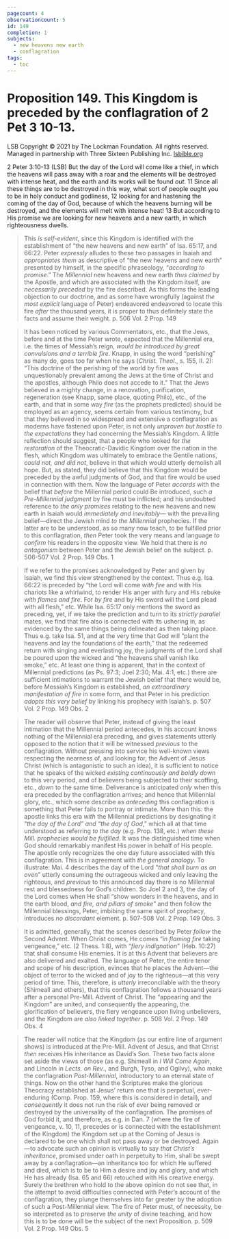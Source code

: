 ```yaml
---
pagecount: 4
observationcount: 5
id: 149
completion: 1
subjects:
  - new heavens new earth
  - conflagration
tags:
  - toc
---
```

# Proposition 149. This Kingdom is preceded by the conflagration of 2 Pet 3 10-13.

LSB
Copyright © 2021 by The Lockman Foundation. All rights reserved.  
Managed in partnership with Three Sixteen Publishing Inc. [lsbible.org](https://www.lsbible.org/)

2 Peter 3:10-13 (LSB)
But the day of the Lord will come like a thief, in which the heavens will pass away with a roar and the elements will be destroyed with intense heat, and the earth and its works will be found _out_. 11 Since all these things are to be destroyed in this way, what sort of people ought you to be in holy conduct and godliness, 12 looking for and hastening the coming of the day of God, because of which the heavens burning will be destroyed, and the elements will melt with intense heat! 13 But according to His promise we are looking for new heavens and a new earth, in which righteousness dwells.

>This *is self-evident*, since this Kingdom is identified with the establishment of “the new heavens and new earth” of Isa. 65:17, and 66:22. Peter *expressly* alludes to these two passages in Isaiah and *appropriates them* as descriptive of “the new heavens and new earth” presented by himself, in the specific phraseology, “*according to promise*.” The *Millennial* new heavens and new earth *thus claimed* by the Apostle, and which are associated with the Kingdom itself, are *necessarily preceded* by the fire described. As this forms the leading objection to our doctrine, and as some have wrongfully (against *the most explicit* language of Peter) endeavored endeavored to locate this fire *after* the thousand years, it is proper to thus definitely state the facts and assume their weight.
>p. 506 Vol. 2 Prop. 149

>It has been noticed by various Commentators, etc., that the Jews, before and at the time Peter wrote, expected that the Millennial era, i.e. the times of Messiah’s reign, *would be introduced by great convulsions and a terrible fire*. Knapp, in using the word “perishing” as many do, goes too far when he says (*Christ. Theol*., s. 155, II. 2): “This doctrine of the perishing of the world by fire was unquestionably prevalent among the Jews at the time of Christ and the apostles, although Philo does not accede to it.” That the Jews believed in a mighty change, in a renovation, purification, regeneration (see Knapp, same place, quoting Philo), etc., of the earth, and that in some way *fire* (as the prophets predicted) should be employed as an agency, seems certain from various testimony, but that they believed in so widespread and extensive a conflagration as moderns have fastened upon Peter, is not only *unproven but hostile to the expectations* they had concerning the Messiah’s Kingdom. A little reflection should suggest, that a people who looked for *the restoration* of the Theocratic-Davidic Kingdom over the nation in the flesh, which Kingdom was ultimately to embrace the Gentile nations, *could not, and did not*, believe in that which would utterly demolish all hope. But, as stated, they did believe that this Kingdom would be preceded by the awful judgments of God, and that fire would be used in connection with them. Now the language of Peter *accords* with the belief that *before* the Millennial period could Be introduced, such *a Pre-Millennial judgment* by fire must be inflicted; and his undoubted reference to *the only promises* relating to the new heavens and new earth in Isaiah would *immediately and inevitably*— with the prevailing belief—direct the Jewish mind *to the Millennial* prophecies. If the latter are to be understood, as so many now teach, to be fulfilled prior to this conflagration, *then* Peter took the very means and language *to confirm* his readers in the opposite view. We hold that there is *no antagonism* between Peter and the Jewish belief on the subject.
>p. 506-507 Vol. 2 Prop. 149 Obs. 1


>If we refer to the promises acknowledged by Peter and given by Isaiah, we find this view strengthened by the context. Thus e.g. Isa. 66:22 is preceded by “the Lord will come *with fire* and with His chariots like a whirlwind, to render His anger with fury and His rebuke *with flames and fire*. For *by fire* and by His sword will the Lord plead with all flesh,” etc. While Isa. 65:17 only mentions the sword as preceding, yet, if we take the prediction and turn to its *strictly parallel* mates, we find that fire also is connected with its ushering in, as evidenced by the same things being delineated as then taking place. Thus e.g. take Isa. 51, and at the very time that God will “plant the heavens and lay the foundations of the earth,” that the redeemed return with singing and everlasting joy, the judgments of the Lord shall be poured upon the wicked and “the heavens shall vanish like smoke,” etc. At least one thing is apparent, that in the context of Millennial predictions (as Ps. 97:3; Joel 2:30; Mai. 4:1, etc.) there are sufficient intimations to warrant the Jewish belief that there would be, before Messiah’s Kingdom is established, *an extraordinary manifestation of fire* in some form, and that Peter in his prediction *adopts this very belief* by linking his prophecy with Isaiah’s.
>p. 507 Vol. 2 Prop. 149 Obs. 2

>The reader will observe that Peter, instead of giving the least intimation that the Millennial period antecedes, in his account knows nothing of the Millennial era preceding, and gives statements utterly opposed to the notion that it will be witnessed *previous* to the conflagration. Without pressing into service his well-known views respecting the nearness of, and looking for, the Advent of Jesus Christ (which is antagonistic to such an idea), it is sufficient to notice that he speaks of the wicked *existing continuously and boldly down* to this very period, and of believers being subjected to their scoffing, etc., *down* to the same time. Deliverance is anticipated *only* when this era preceded by the conflagration arrives; and hence that Millennial glory, etc., which some describe as *anteceding* this conflagration is something that Peter fails to portray or intimate. More than this: the apostle links this era *with* the Millennial predictions by designating it “*the day of the Lord” and “the day of God*,” which all at that time understood as referring *to the day* (e.g. Prop. 138, etc.) *when these Mill. prophecies would be fulfilled*. It was the distinguished time when God should remarkably manifest His power in behalf of His people. The apostle only recognizes the one day future associated with this conflagration. This is in agreement with *the general analogy*. To illustrate: Mai. 4 describes the day of the Lord “*that shall burn as an oven*” utterly consuming the outrageous wicked and only leaving the righteous, and *previous* to this announced day there is no Millennial rest and blessedness for God’s children. So Joel 2 and 3, the day of the Lord comes when He shall “show wonders in the heavens, and in the earth blood, *and fire, and pillars of smoke*” and then follow the Millennial blessings, Peter, imbibing the same spirit of prophecy, introduces *no discordant* element.
>p. 507-508 Vol. 2 Prop. 149 Obs. 3

>It is admitted, generally, that the scenes described by Peter *follow* the Second Advent. When Christ comes, He comes “*in flaming fire* taking vengeance,” etc. (2 Thess. 1:8), with “*fiery indignation*” (Heb. 10:27) that shall consume His enemies. It is at this Advent that believers are also delivered and exalted. The language of Peter, the entire tenor and scope of his description, evinces that he places the Advent—the object of terror to the wicked and of joy to the righteous—at this very period of time. This, therefore, is *utterly* irreconcilable with the theory (Shimeall and others), that this conflagration follows a thousand years after a personal Pre-Mill. Advent of Christ. The “appearing and the Kingdom” are united, and consequently the appearing, the glorification of believers, the fiery vengeance upon living unbelievers, and the Kingdom are *also linked together*.
>p. 508 Vol. 2 Prop. 149 Obs. 4

>The reader will notice that the Kingdom (as our entire line of argument shows) is introduced at the Pre-Mill. Advent of Jesus, and that Christ *then* receives His inheritance as David’s Son. These two facts alone set aside the views of those (as e.g. Shimeall in *I Will Come Again*, and Lincoln in *Lects. on Rev*., and Burgh, Tyso, and Ogilvy), who make the conflagration *Post-Millennial*, introductory to an eternal state of things. Now on the other hand the Scriptures make the glorious Theocracy established at Jesus’ return one that is perpetual, ever-enduring (Comp. Prop. 159, where this is considered in detail), and *consequently* it does not run the risk of ever being removed or destroyed by the universality of the conflagration. The promises of God forbid it, and therefore, as e.g. in Dan. 7 (where the fire of vengeance, v. 10, 11, precedes or is connected with the establishment of the Kingdom) the Kingdom set up at the Coming of Jesus is declared to be one which shall not pass away or be destroyed. Again—to advocate such an opinion is virtually to say *that Christ’s inheritance*, promised under oath in perpetuity to Him, shall be swept away by a conflagration—an inheritance too for which He suffered and died, which is to be to Him a desire and joy and glory, and which He has already (Isa. 65 and 66) retouched with His creative energy. Surely the brethren who hold to the above opinion do not see that, in the attempt to avoid difficulties connected with Peter’s account of the conflagration, they plunge themselves into far greater by the adoption of such a Post-Millennial view. The fire of Peter must, of necessity, be so interpreted as to preserve *the unity* of divine teaching, and how this is to be done will be the subject of the next Proposition.
>p. 509 Vol. 2 Prop. 149 Obs. 5




















